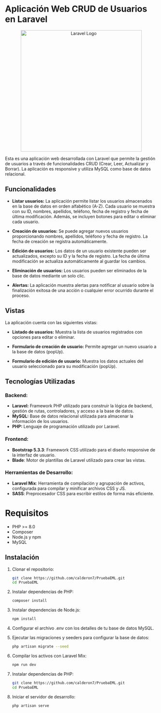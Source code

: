 <p align="center">
    <h1>Aplicación Web CRUD de Usuarios en Laravel</h1>
</p>
<p align="center"><a href="https://laravel.com" target="_blank"><img src="https://jonmircha.com/img/blog/crud.png" width="400" alt="Laravel Logo"></a></p>
Esta es una aplicación web desarrollada con Laravel que permite la gestión de usuarios a través de funcionalidades CRUD (Crear, Leer, Actualizar y Borrar). La aplicación es responsive y utiliza MySQL como base de datos relacional.

## Funcionalidades

- **Listar usuarios:** La aplicación permite listar los usuarios almacenados en la base de datos en orden alfabético (A-Z). Cada usuario se muestra con su ID, nombres, apellidos, teléfono, fecha de registro y fecha de última modificación. Además, se incluyen botones para editar o eliminar cada usuario.

- **Creación de usuarios:** Se puede agregar nuevos usuarios proporcionando nombres, apellidos, teléfono y fecha de registro. La fecha de creación se registra automáticamente.

- **Edición de usuarios:** Los datos de un usuario existente pueden ser actualizados, excepto su ID y la fecha de registro. La fecha de última modificación se actualiza automáticamente al guardar los cambios.

- **Eliminación de usuarios:** Los usuarios pueden ser eliminados de la base de datos mediante un solo clic.

- **Alertas:** La aplicación muestra alertas para notificar al usuario sobre la finalización exitosa de una acción o cualquier error ocurrido durante el proceso.

## Vistas
La aplicación cuenta con las siguientes vistas:

- **Listado de usuarios:** Muestra la lista de usuarios registrados con opciones para editar o eliminar.

- **Formulario de creación de usuario:** Permite agregar un nuevo usuario a la base de datos (popUp).

- **Formulario de edición de usuario:** Muestra los datos actuales del usuario seleccionado para su modificación (popUp).

## Tecnologías Utilizadas
### Backend:
- **Laravel:** Framework PHP utilizado para construir la lógica de backend, gestión de rutas, controladores, y acceso a la base de datos.
- **MySQL:** Base de datos relacional utilizada para almacenar la información de los usuarios.
- **PHP:** Lenguaje de programación utilizado por Laravel.
### Frontend:
- **Bootstrap 5.3.3**: Framework CSS utilizado para el diseño responsive de la interfaz de usuario.
- **Blade**: Motor de plantillas de Laravel utilizado para crear las vistas.
### Herramientas de Desarrollo:
- **Laravel Mix**: Herramienta de compilación y agrupación de activos, configurada para compilar y minificar archivos CSS y JS.
- **SASS**: Preprocesador CSS para escribir estilos de forma más eficiente.
# Requisitos
- PHP >= 8.0
- Composer
- Node.js y npm
- MySQL

## Instalación
  
1. Clonar el repositorio:
   ```bash
   git clone https://github.com/calderon7/PruebaEML.git
   cd PruebaEML

2. Instalar dependencias de PHP:
    ```bash
   composer install
3. Instalar dependencias de Node.js:
    ```bash
   npm install
4. Configurar el archivo .env con los detalles de tu base de datos MySQL.

5. Ejecutar las migraciones y seeders para configurar la base de datos:
    ```bash
   php artisan migrate --seed
6. Compilar los activos con Laravel Mix:
    ```bash
   npm run dev
7. Instalar dependencias de PHP:
    ```bash
   git clone https://github.com/calderon7/PruebaEML.git
   cd PruebaEML
8. Iniciar el servidor de desarrollo:
    ```bash
   php artisan serve
